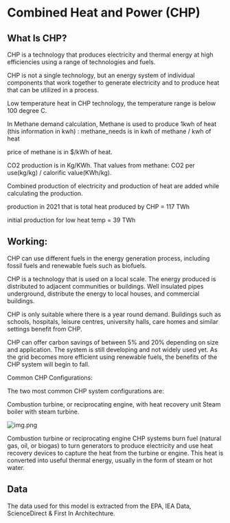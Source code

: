 # Combined Heat and Power (CHP)
## What Is CHP?
CHP is a technology that produces electricity and thermal energy at high efficiencies using a range of technologies and fuels.

CHP is not a single technology, but an energy system of individual components that work together to generate electricity and to produce heat that can be utilized in a process.

Low temperature heat in CHP technology, the temperature range is below 100 degree C.

In Methane demand calculation, Methane is used to produce 1kwh of heat (this information in kwh) : methane_needs is in
kwh of methane / kwh of heat

price of methane is in $/kWh of heat.

CO2 production is in Kg/KWh. That values from methane: CO2 per use(kg/kg) / calorific value(KWh/kg).

Combined production of electricity and production of heat are added while calculating the production.

production in 2021 that is total heat produced by CHP = 117 TWh

initial production for low heat temp = 39 TWh

## Working:
CHP can use different fuels in the energy generation process, including fossil fuels and renewable fuels such as biofuels.

CHP is a technology that is used on a local scale. The energy produced is distributed to adjacent communities or buildings. Well insulated pipes underground, distribute the energy to local houses, and commercial buildings.

CHP is only suitable where there is a year round demand. Buildings such as schools, hospitals, leisure centres, university halls, care homes and similar settings benefit from CHP.

CHP can offer carbon savings of between 5% and 20% depending on size and application. The system is still developing and not widely used yet. As the grid becomes more efficient using renewable fuels, the benefits of the CHP system will begin to fall.

Common CHP Configurations:

The two most common CHP system configurations are:

Combustion turbine, or reciprocating engine, with heat recovery unit
Steam boiler with steam turbine.

![img.png](img.png)

Combustion turbine or reciprocating engine CHP systems burn fuel (natural gas, oil, or biogas) to turn generators to produce electricity and use heat recovery devices to capture the heat from the turbine or engine. This heat is converted into useful thermal energy, usually in the form of steam or hot water.

## Data

The data used for this model is extracted from the EPA, IEA Data, ScienceDirect & First In Architechture.

[^1]: [About CHP and its configurations – EPA(United States Environmental Protection Agency)](https://www.epa.gov/chp/what-chp)

[^2]: [Working of CHP - First In Architechture](https://www.firstinarchitecture.co.uk/combined-heat-and-power/#:~:text=Design%20considerations%20for%20Combined%20Heat%20and%20Power%20(CHP)&text=High%20demand%20buildings%20are%20preferable,can%20be%20situated%20below%20ground.)

[^3]: [About CHP - ScienceDirect](https://www.sciencedirect.com/topics/engineering/combined-heat-and-power-plant)

[^4]: [CHP(Data study and comparison) - IEA(International Energy Agency)](https://iea.blob.core.windows.net/assets/d459f7d5-1ba7-49d9-ad56-915fba22f267/chp_report.pdf)

[^5]: Capex, https://iea-etsap.org/E-TechDS/PDF/E04-CHP-GS-gct_ADfinal.pdf # page no-1 # average between 900$/kW to 1500$/kW

[^6]: Efficiency, https://www.epa.gov/chp/chp-benefits#:~:text=By%20recovering%20and%20using%20heat,of%2065%20to%2080%20percent.

[^7]: Methane cal value, https://ec.europa.eu/eurostat/documents/38154/42195/Final_CHP_reporting_instructions_reference_year_2016_onwards_30052017.pdf/f114b673-aef3-499b-bf38-f58998b40fe6

[^8]: Methane demand, https://www.nfuenergy.co.uk/news/combined-heat-and-power-could-reduce-your-electricity-costs-half

[^9]: co2 captured production, https://odr.chalmers.se/server/api/core/bitstreams/65470fdd-f00a-4607-8d0f-59152df05ea8/content

[^10]: Opex percentage, https://iea-etsap.org/E-TechDS/PDF/E04-CHP-GS-gct_ADfinal.pdf # page no-1, 40$/kW for 1000$/kW capex

[^11]: Electric demand, https://www.carboncommentary.com/blog/2007/10/01/domestic-combined-heat-and-power

[^12]: Initial production, https://www.statista.com/statistics/678192/chp-electricity-generation-germany/
